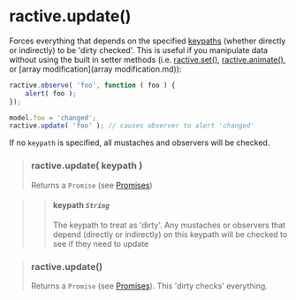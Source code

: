 # ractive.update()


Forces everything that depends on the specified [keypaths](keypaths.md) (whether directly or indirectly) to be 'dirty checked'. This is useful if you manipulate data without using the built in setter methods (i.e. [ractive.set()](ractive.set().md), [ractive.animate()](ractive.animate().md), or [array modification](array modification.md)):

```js
ractive.observe( 'foo', function ( foo ) {
	alert( foo );
});

model.foo = 'changed';
ractive.update( 'foo' ); // causes observer to alert 'changed'
```

If no `keypath` is specified, all mustaches and observers will be checked.


> ### ractive.update( keypath )
> Returns a `Promise` (see [Promises](Promises.md))

> > #### **keypath** *`String`*
> > The keypath to treat as 'dirty'. Any mustaches or observers that depend (directly or indirectly) on this keypath will be checked to see if they need to update


> ### ractive.update()
> Returns a `Promise` (see [Promises](Promises.md)). This 'dirty checks' everything.

